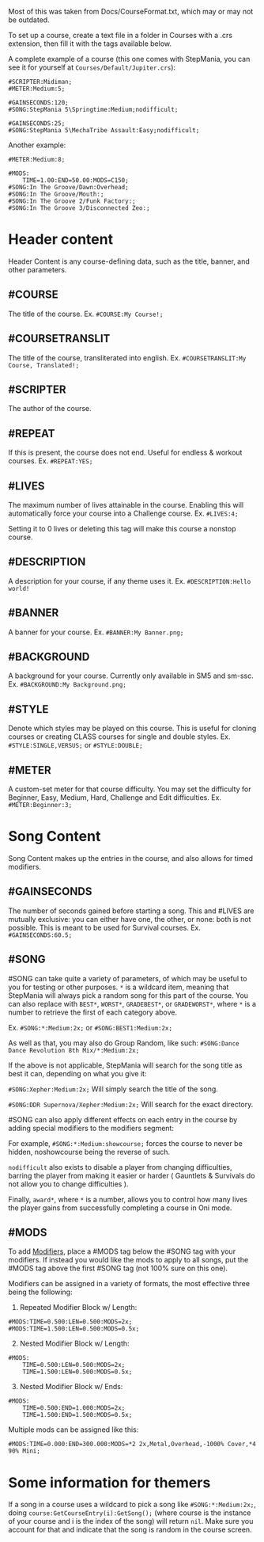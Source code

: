 Most of this was taken from Docs/CourseFormat.txt, which may or may not be outdated.

To set up a course, create a text file in a folder in Courses with a .crs extension, then fill it with the tags available below.

A complete example of a course (this one comes with StepMania, you can see it for yourself at `Courses/Default/Jupiter.crs`):
```#COURSE:Jupiter;
#SCRIPTER:Midiman;
#METER:Medium:5;

#GAINSECONDS:120;
#SONG:StepMania 5\Springtime:Medium;nodifficult;

#GAINSECONDS:25;
#SONG:StepMania 5\MechaTribe Assault:Easy;nodifficult;
```

Another example:
```#COURSE:My Awesome Course - The Revenge;
#METER:Medium:8;

#MODS:
	TIME=1.00:END=50.00:MODS=C150;
#SONG:In The Groove/Dawn:Overhead;
#SONG:In The Groove/Mouth:;
#SONG:In The Groove 2/Funk Factory:;
#SONG:In The Groove 3/Disconnected Zeo:;
```
# Header content
Header Content is any course-defining data, such as the title, banner, and other parameters.
## #COURSE
The title of the course. Ex. `#COURSE:My Course!;`

## #COURSETRANSLIT
The title of the course, transliterated into english. Ex. `#COURSETRANSLIT:My Course, Translated!;`

## #SCRIPTER
The author of the course.

## #REPEAT
If this is present, the course does not end.
Useful for endless & workout courses.
Ex. `#REPEAT:YES;`

## #LIVES
The maximum number of lives attainable in the course. Enabling this will automatically force your course into a Challenge course. Ex. `#LIVES:4;`

Setting it to 0 lives or deleting this tag will make this course a nonstop course.

## #DESCRIPTION
A description for your course, if any theme uses it. Ex. `#DESCRIPTION:Hello world!`

## #BANNER
A banner for your course. Ex. `#BANNER:My Banner.png;`

## #BACKGROUND
A background for your course. Currently only available in SM5 and sm-ssc. Ex. `#BACKGROUND:My Background.png;`

## #STYLE
Denote which styles may be played on this course. This is useful for cloning courses or creating CLASS courses for single and double styles.
Ex. `#STYLE:SINGLE,VERSUS;` or `#STYLE:DOUBLE;`

## #METER
A custom-set meter for that course difficulty. You may set the difficulty
for Beginner, Easy, Medium, Hard, Challenge and Edit difficulties.
Ex. `#METER:Beginner:3;`

# Song Content
Song Content makes up the entries in the course, and also allows for timed modifiers.

## #GAINSECONDS
The number of seconds gained before starting a song. This and #LIVES are
mutually exclusive: you can either have one, the other, or none: both
is not possible. This is meant to be used for Survival courses. Ex. `#GAINSECONDS:60.5;`

## #SONG
#SONG can take quite a variety of parameters, of which may be useful to you
for testing or other purposes.
`*` is a wildcard item, meaning that StepMania will always pick a random song
for this part of the course.
You can also replace with `BEST*`, `WORST*`, `GRADEBEST*`, or `GRADEWORST*`, where `*` 
is a number to retrieve the first of each category above.

Ex. `#SONG:*:Medium:2x;` or `#SONG:BEST1:Medium:2x;`

As well as that, you may also do Group Random, like such:
`#SONG:Dance Dance Revolution 8th Mix/*:Medium:2x;`

If the above is not applicable, StepMania will search for the song title as best it can, depending on what you give it:

`#SONG:Xepher:Medium:2x;` Will simply search the title of the song.

`#SONG:DDR Supernova/Xepher:Medium:2x;` Will search for the exact directory.

#SONG can also apply different effects on each entry in the course by adding special modifiers to the modifiers segment:

For example, `#SONG:*:Medium:showcourse;` forces the course to never be hidden, noshowcourse being the reverse of such.

`nodifficult` also exists to disable a player from changing difficulties, 
barring the player from making it easier or harder ( Gauntlets & Survivals
do not allow you to change difficulties ).

Finally, `award*`, where `*` is a number, allows you to control how many lives the player gains from successfully completing a course in Oni mode.

## #MODS
To add [Modifiers](https://github.com/stepmania/stepmania/wiki/List-of-Song-Modifiers), place a #MODS tag below the #SONG tag with your modifiers. If instead you would like the mods to apply to all songs, put the #MODS tag above the first #SONG tag (not 100% sure on this one).

Modifiers can be assigned in a variety of formats, the most effective three being the following:

1. Repeated Modifier Block w/ Length:
```
#MODS:TIME=0.500:LEN=0.500:MODS=2x;
#MODS:TIME=1.500:LEN=0.500:MODS=0.5x;
```
2. Nested Modifier Block w/ Length:
```
#MODS:
	TIME=0.500:LEN=0.500:MODS=2x;
	TIME=1.500:LEN=0.500:MODS=0.5x;
```
3. Nested Modifier Block w/ Ends:
```
#MODS:
	TIME=0.500:END=1.000:MODS=2x;
	TIME=1.500:END=1.500:MODS=0.5x;
```

Multiple mods can be assigned like this:

`#MODS:TIME=0.000:END=300.000:MODS=*2 2x,Metal,Overhead,-1000% Cover,*4 90% Mini;`

# Some information for themers

If a song in a course uses a wildcard to pick a song like `#SONG:*:Medium:2x;`, doing `course:GetCourseEntry(i):GetSong();` (where course is the instance of your course and i is the index of the song) will return `nil`. Make sure you account for that and indicate that the song is random in the course screen.